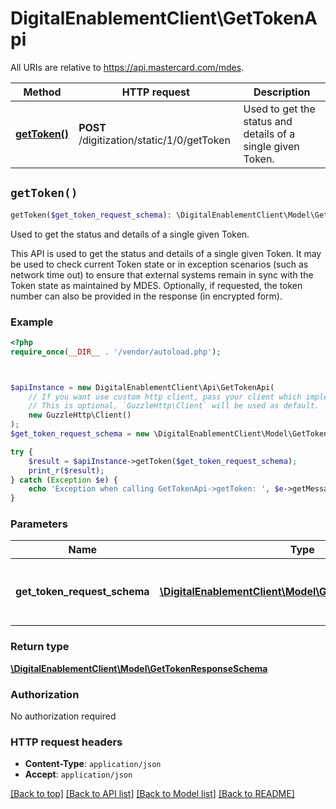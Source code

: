 # DigitalEnablementClient\GetTokenApi

All URIs are relative to https://api.mastercard.com/mdes.

Method | HTTP request | Description
------------- | ------------- | -------------
[**getToken()**](GetTokenApi.md#getToken) | **POST** /digitization/static/1/0/getToken | Used to get the status and details of a single given Token.


## `getToken()`

```php
getToken($get_token_request_schema): \DigitalEnablementClient\Model\GetTokenResponseSchema
```

Used to get the status and details of a single given Token.

This API is used to get the status and details of a single given Token. It may be used to check current Token state or in exception scenarios (such as network time out) to ensure that external systems remain in sync with the Token state as maintained by MDES. Optionally, if requested, the token number can also be provided in the response (in encrypted form).

### Example

```php
<?php
require_once(__DIR__ . '/vendor/autoload.php');



$apiInstance = new DigitalEnablementClient\Api\GetTokenApi(
    // If you want use custom http client, pass your client which implements `GuzzleHttp\ClientInterface`.
    // This is optional, `GuzzleHttp\Client` will be used as default.
    new GuzzleHttp\Client()
);
$get_token_request_schema = new \DigitalEnablementClient\Model\GetTokenRequestSchema(); // \DigitalEnablementClient\Model\GetTokenRequestSchema | Contains the details of the request message.

try {
    $result = $apiInstance->getToken($get_token_request_schema);
    print_r($result);
} catch (Exception $e) {
    echo 'Exception when calling GetTokenApi->getToken: ', $e->getMessage(), PHP_EOL;
}
```

### Parameters

Name | Type | Description  | Notes
------------- | ------------- | ------------- | -------------
 **get_token_request_schema** | [**\DigitalEnablementClient\Model\GetTokenRequestSchema**](../Model/GetTokenRequestSchema.md)| Contains the details of the request message. | [optional]

### Return type

[**\DigitalEnablementClient\Model\GetTokenResponseSchema**](../Model/GetTokenResponseSchema.md)

### Authorization

No authorization required

### HTTP request headers

- **Content-Type**: `application/json`
- **Accept**: `application/json`

[[Back to top]](#) [[Back to API list]](../../README.md#endpoints)
[[Back to Model list]](../../README.md#models)
[[Back to README]](../../README.md)
